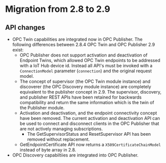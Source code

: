 # Migration from 2.8 to 2.9

## API changes

* OPC Twin capabilities are integrated now in OPC Publisher. The following differences between 2.8.4 OPC Twin and OPC Publisher 2.9 exist:
  * OPC Publisher does not support activation and deactivation of Endpoint Twins, which allowed OPC Twin endpoints to be addressed with a IoT Hub device id. Instead all API's must be invoked with a `ConnectionModel` parameter (`connection`) and the original request model.
  * The concept of supervisor (the OPC Twin module instance) and discoverer (the OPC Discovery module instance) are completely equivalent to the publisher concept in 2.9. The supervisor, discovery, and publisher REST APIs have been retained for backwards compatibility and return the same information which is the twin of the Publisher module.
  * Activation and deactivation, and the endpoint connectivity concept have been removed.  The current activation and deactivation API can be used to connect and disconnect clients in the OPC Publisher that are not actively managing subscriptions.
    * The GetSupervisorStatus and ResetSupervisor API has been removed without replacement.
  * GetEndpointCertificate API now returns a `X509CertificateChainModel` instead of byte array in 2.8.
* OPC Discovery capabiltiies are integrated into OPC Publisher. 

